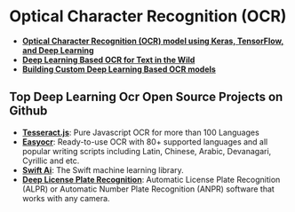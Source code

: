 # Optical Character Recognition (OCR)

- [**Optical Character Recognition (OCR) model using Keras, TensorFlow, and Deep Learning**](https://www.pyimagesearch.com/2020/08/17/ocr-with-keras-tensorflow-and-deep-learning/)
- [**Deep Learning Based OCR for Text in the Wild**](https://nanonets.com/blog/deep-learning-ocr/)
- [**Building Custom Deep Learning Based OCR models**](https://nanonets.com/blog/attention-ocr-for-text-recogntion/)

## Top Deep Learning Ocr Open Source Projects on Github

- [**Tesseract.js**](https://github.com/naptha/tesseract.js): Pure Javascript OCR for more than 100 Languages
- [**Easyocr**](https://github.com/JaidedAI/EasyOCR): Ready-to-use OCR with 80+ supported languages and all popular writing scripts including Latin, Chinese, Arabic, Devanagari, Cyrillic and etc.
- [**Swift Ai**](https://github.com/Swift-AI/Swift-AI): The Swift machine learning library.
- [**Deep License Plate Recognition**](https://github.com/parkpow/deep-license-plate-recognition): Automatic License Plate Recognition (ALPR) or Automatic Number Plate Recognition (ANPR) software that works with any camera.
